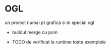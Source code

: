 # OGL

un proiect numai pt grafica si in special ogl

- buildul merge cu pom

- TODO de verificat la runtime toate exemplele 